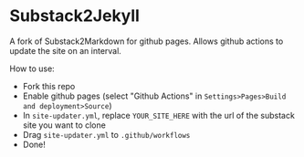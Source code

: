 ﻿# Substack2Jekyll

A fork of Substack2Markdown for github pages. Allows github actions to update the site on an interval.

How to use:
- Fork this repo
- Enable github pages (select "Github Actions" in `Settings>Pages>Build and deployment>Source`)
- In `site-updater.yml`, replace `YOUR_SITE_HERE` with the url of the substack site you want to clone
- Drag `site-updater.yml` to `.github/workflows`
- Done!
